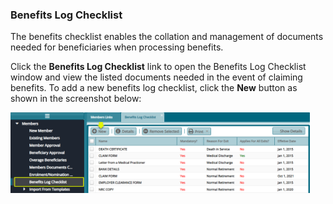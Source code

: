 ### Benefits Log Checklist

The benefits checklist enables the collation and management of documents needed for beneficiaries when processing benefits. 

Click the **Benefits Log Checklist** link to open the Benefits Log Checklist window and view the listed documents needed in the event of claiming benefits. To add a new benefits log checklist, click the **New** button as shown in the screenshot below:

<img  alt="benefits checklist" width="95%" height="auto"  class="center"  src="../.vuepress/public/img/media3/benefitslog.png"> 
